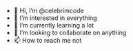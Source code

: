 - 👋 Hi, I’m @celebrimcode
- 👀 I’m interested in everything
- 🌱 I’m currently learning a lot
- 💞️ I’m looking to collaborate on anything
- 📫 How to reach me not

<!---
celebrimcode/celebrimcode is a ✨ special ✨ repository because its `README.md` (this file) appears on your GitHub profile.
You can click the Preview link to take a look at your changes.
--->
